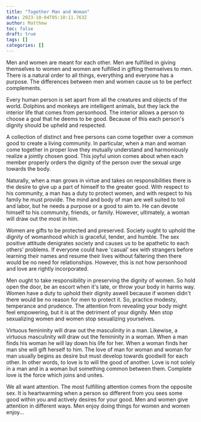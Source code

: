 ```yaml
---
title: "Together Man and Woman"
date: 2023-10-04T05:10:11.763Z
author: Matthew
toc: false
draft: true
tags: []
categories: []
---
```


Men and women are meant for each other. Men are fulfilled in giving themselves
to women and women are fulfilled in gifting themselves to men. There is a 
natural order to all things, everything and everyone has a purpose. The 
differences between men and women cause us to be perfect complements. 

Every human person is set apart from all the creatures and objects of the world.
Dolphins and monkeys are intelligent animals, but they lack the interior
life that comes from personhood. The interior allows a person to choose a goal
that he deems to be good. Because of this each person's dignity should be upheld
and respected. 

A collection of distinct and free persons can
come together over a common good to create a living community. In particular,
when a man and woman come together in proper love they mutually understand and
harmoniously realize a jointly chosen good. This joyful union comes about when
each member properly orders the dignity of the person over the sexual urge
towards the body.

Naturally, when a man grows in virtue and takes on responsibilities there is the
desire to give up a part of himself to the greater good. With respect to his
community, a man has a duty to protect women, and with respect to his family he
must provide. The mind and body of man are well suited to toil and labor, but he
needs a purpose or a good to aim to. He can devote himself to his community,
friends, or family. However, ultimately, a woman will draw out the most in him.

Women are gifts to be protected and preserved. Society ought to uphold the
dignity of womanhood which is graceful, tender, and humble. The sex positive
attitude denigrates society and causes us to be apathetic to each others'
problems. If everyone could have 'casual' sex with strangers before learning their
names and resume their lives without faltering then there would be no need for
relationships. However, this is not how personhood and love are rightly
incorporated. 

Men ought to take responsibility in preserving the dignity of women. So hold open the
door, be an escort when it's late, or throw your body in harms way. Women 
have a duty to uphold their dignity aswell because if women didn't 
there would be no reason for men to protect it. So, practice modesty,
temperance and prudence. The attention from revealing your body might feel 
empowering, but it is at the detriment of your dignity. Men stop sexualizing 
women and women stop sexualizing yourselves. 

Virtuous femininity will draw out the masculinity in a man. Likewise, a virtuous
masculinity will draw out the femininity in a woman. When a man finds his woman
he will lay down his life for her. When a woman finds her man she will gift
herself to him. The love of man for woman and woman for man usually begins as
desire but must develop towards goodwill for each other. In other words, to love
is to will the good of another. Love is not solely in a man and in a woman but
something common between them. Complete love is the force which joins and
unites. 

We all want attention. The most fulfilling attention comes from the opposite
sex. It is heartwarming when a person so different from you sees some good
within you and actively desires for your good. Men and women give attention in
different ways. Men enjoy doing things for women and women enjoy...